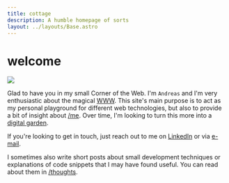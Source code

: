 ```yaml
---
title: cottage
description: A humble homepage of sorts
layout: ../layouts/Base.astro
---
```


# welcome

<img src="/emoji_avatar.png" class="avatar">

Glad to have you in my small Corner of the Web.
I'm `Andreas` and I'm very enthusiastic about the magical
[WWW](https://webfoundation.org/about/vision/history-of-the-web/). This site's main purpose is to act as my personal playground for different web
technologies, but also to provide a bit of insight about [/me](/me/).
Over time, I'm looking to turn this more into a [digital garden](https://maggieappleton.com/garden-history?ref=ideasurg.pub).

If you're looking to get in touch, just reach out to me on
[LinkedIn](https://www.linkedin.com/in/andreasvirkus 'View my LinkedIn profile') or via
[e-mail](mailto:write@andreasvirkus.me 'Shoot me an e-mail!').

I sometimes also write short posts about small development techniques or
explanations of code snippets that I may have found useful. You can read about them in [/thoughts](/thoughts/).
